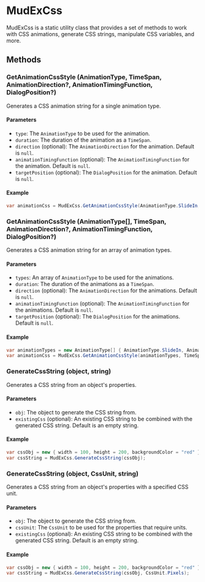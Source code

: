 ﻿# MudExCss

MudExCss is a static utility class that provides a set of methods to work with CSS animations, generate CSS strings, manipulate CSS variables, and more.

## Methods

### GetAnimationCssStyle (AnimationType, TimeSpan, AnimationDirection?, AnimationTimingFunction, DialogPosition?)

Generates a CSS animation string for a single animation type.

#### Parameters

- `type`: The `AnimationType` to be used for the animation.
- `duration`: The duration of the animation as a `TimeSpan`.
- `direction` (optional): The `AnimationDirection` for the animation. Default is `null`.
- `animationTimingFunction` (optional): The `AnimationTimingFunction` for the animation. Default is `null`.
- `targetPosition` (optional): The `DialogPosition` for the animation. Default is `null`.

#### Example

```csharp
var animationCss = MudExCss.GetAnimationCssStyle(AnimationType.SlideIn, TimeSpan.FromSeconds(1), AnimationDirection.In);
```

### GetAnimationCssStyle (AnimationType[], TimeSpan, AnimationDirection?, AnimationTimingFunction, DialogPosition?)

Generates a CSS animation string for an array of animation types.

#### Parameters

- `types`: An array of `AnimationType` to be used for the animations.
- `duration`: The duration of the animations as a `TimeSpan`.
- `direction` (optional): The `AnimationDirection` for the animations. Default is `null`.
- `animationTimingFunction` (optional): The `AnimationTimingFunction` for the animations. Default is `null`.
- `targetPosition` (optional): The `DialogPosition` for the animations. Default is `null`.

#### Example

```csharp
var animationTypes = new AnimationType[] { AnimationType.SlideIn, AnimationType.FadeIn };
var animationCss = MudExCss.GetAnimationCssStyle(animationTypes, TimeSpan.FromSeconds(1));
```

### GenerateCssString (object, string)

Generates a CSS string from an object's properties.

#### Parameters

- `obj`: The object to generate the CSS string from.
- `existingCss` (optional): An existing CSS string to be combined with the generated CSS string. Default is an empty string.

#### Example

```csharp
var cssObj = new { width = 100, height = 200, backgroundColor = "red" };
var cssString = MudExCss.GenerateCssString(cssObj);
```

### GenerateCssString (object, CssUnit, string)

Generates a CSS string from an object's properties with a specified CSS unit.

#### Parameters

- `obj`: The object to generate the CSS string from.
- `cssUnit`: The `CssUnit` to be used for the properties that require units.
- `existingCss` (optional): An existing CSS string to be combined with the generated CSS string. Default is an empty string.

#### Example

```csharp
var cssObj = new { width = 100, height = 200, backgroundColor = "red" };
var cssString = MudExCss.GenerateCssString(cssObj, CssUnit.Pixels);
```
